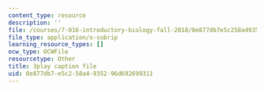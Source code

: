 ```yaml
---
content_type: resource
description: ''
file: /courses/7-016-introductory-biology-fall-2018/0e877db7e5c258a4935296d692699311_L4tEwAsVW0I.vtt
file_type: application/x-subrip
learning_resource_types: []
ocw_type: OCWFile
resourcetype: Other
title: 3play caption file
uid: 0e877db7-e5c2-58a4-9352-96d692699311
---
```

